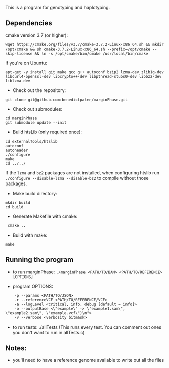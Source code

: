 This is a program for genotyping and haplotyping.

## Dependencies ##
cmake version 3.7 (or higher):
```
wget https://cmake.org/files/v3.7/cmake-3.7.2-Linux-x86_64.sh && mkdir /opt/cmake && sh cmake-3.7.2-Linux-x86_64.sh --prefix=/opt/cmake --skip-license && ln -s /opt/cmake/bin/cmake /usr/local/bin/cmake
```

If you're on Ubuntu:
```
apt-get -y install git make gcc g++ autoconf bzip2 lzma-dev zlib1g-dev libcurl4-openssl-dev libcrypto++-dev libpthread-stubs0-dev libbz2-dev liblzma-dev
```

- Check out the repository:
```
git clone git@github.com:benedictpaten/marginPhase.git
```

- Check out submodules:
```
cd marginPhase
git submodule update --init
```

- Build htsLib (only required once):
```
cd externalTools/htslib
autoconf
autoheader
./configure
make
cd ../../
```
If the `lzma` and `bz2` packages are not installed, when configuring htslib run
``` ./configure --disable-lzma --disable-bz2 ```
to compile without those packages.

- Make build directory:
```
mkdir build
cd build
```

- Generate Makefile with cmake:
```
 cmake ..
 ```

- Build with make:
```
make
 ```

## Running the program ##

- to run marginPhase:
``` ./marginPhase <PATH/TO/BAM> <PATH/TO/REFERENCE> [OPTIONS] ```

- program OPTIONS:
```
    -p --params <PATH/TO/JSON>
    -r --referenceVCF <PATH/TO/REFERENCE/VCF>
    -a --logLevel <critical, info, debug [default = info]>
    -o --outputBase <\"example\" -> \"example1.sam\", \"example2.sam\", \"example.vcf\")\n">
    -v --verbose <verbosity bitmask>
```


- to run tests: ./allTests
(This runs every test. You can comment out ones you don't want to run in allTests.c)

## Notes: ##
- you'll need to have a reference genome available to write out all the files


